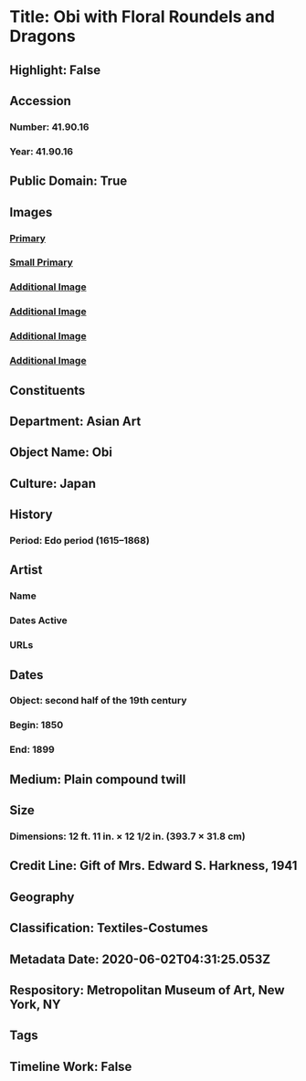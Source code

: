 # Title: Obi with Floral Roundels and Dragons
## Highlight: False
## Accession
### Number: 41.90.16
### Year: 41.90.16
## Public Domain: True
## Images
### [Primary](https://images.metmuseum.org/CRDImages/as/original/DP330564.jpg)
### [Small Primary](https://images.metmuseum.org/CRDImages/as/web-large/DP330564.jpg)
### [Additional Image](https://images.metmuseum.org/CRDImages/as/original/DP330575.jpg)
### [Additional Image](https://images.metmuseum.org/CRDImages/as/original/DP330576.jpg)
### [Additional Image](https://images.metmuseum.org/CRDImages/as/original/DP330577.jpg)
### [Additional Image](https://images.metmuseum.org/CRDImages/as/original/DP330578.jpg)
## Constituents
## Department: Asian Art
## Object Name: Obi
## Culture: Japan
## History
### Period: Edo period (1615–1868)
## Artist
### Name
### Dates Active
### URLs
## Dates
### Object: second half of the 19th century
### Begin: 1850
### End: 1899
## Medium: Plain compound twill
## Size
### Dimensions: 12 ft. 11 in. × 12 1/2 in. (393.7 × 31.8 cm)
## Credit Line: Gift of Mrs. Edward S. Harkness, 1941
## Geography
## Classification: Textiles-Costumes
## Metadata Date: 2020-06-02T04:31:25.053Z
## Respository: Metropolitan Museum of Art, New York, NY
## Tags
## Timeline Work: False